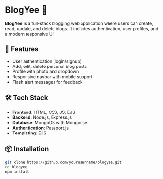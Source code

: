 # BlogYee 📝

**BlogYee** is a full-stack blogging web application where users can create, read, update, and delete blogs. It includes authentication, user profiles, and a modern responsive UI.

## 🚀 Features

- User authentication (login/signup)
- Add, edit, delete personal blog posts
- Profile with photo and dropdown
- Responsive navbar with mobile support
- Flash alert messages for feedback

## 🛠️ Tech Stack

- **Frontend**: HTML, CSS, JS, EJS
- **Backend**: Node.js, Express.js
- **Database**: MongoDB with Mongoose
- **Authentication**: Passport.js
- **Templating**: EJS

## 📦 Installation

```bash
git clone https://github.com/yourusername/blogyee.git
cd blogyee
npm install
